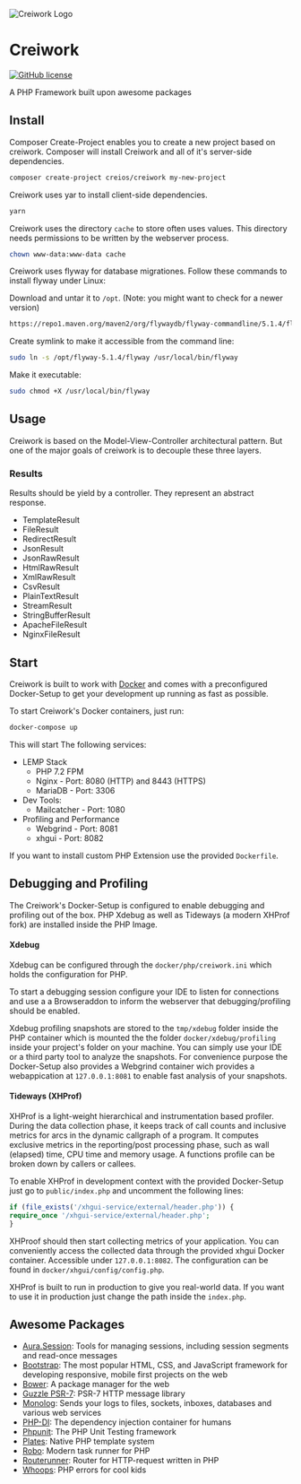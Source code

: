 ![Creiwork Logo](image/creiwork.png?raw=true)

# Creiwork

[![GitHub license](https://img.shields.io/github/license/creios/creiwork.svg)]()

A PHP Framework built upon awesome packages

## Install

Composer Create-Project enables you to create a new project based on creiwork. Composer will install Creiwork and all of it's server-side dependencies.

```sh
composer create-project creios/creiwork my-new-project
```

Creiwork uses yar to install client-side dependencies.

```sh
yarn
```

Creiwork uses the directory ```cache``` to store often uses values. This directory needs permissions to be written by the webserver process. 

```sh
chown www-data:www-data cache 
```

Creiwork uses flyway for database migrationes. Follow these commands to install flyway under Linux:

Download and untar it to ```/opt```. (Note: you might want to check for a newer version)
```sh
https://repo1.maven.org/maven2/org/flywaydb/flyway-commandline/5.1.4/flyway-commandline-5.1.4-linux-x64.tar.gz
```
Create symlink to make it accessible from the command line:
```sh
sudo ln -s /opt/flyway-5.1.4/flyway /usr/local/bin/flyway
```
Make it executable:
```sh
sudo chmod +X /usr/local/bin/flyway
```
## Usage

Creiwork is based on the Model-View-Controller architectural pattern. But one of the major goals of creiwork is to decouple these three layers.

### Results

Results should be yield by a controller. They represent an abstract response.

- TemplateResult
- FileResult
- RedirectResult
- JsonResult
- JsonRawResult
- HtmlRawResult
- XmlRawResult
- CsvResult
- PlainTextResult
- StreamResult
- StringBufferResult
- ApacheFileResult
- NginxFileResult

## Start

Creiwork is built to work with [Docker](https://www.docker.com/what-docker) and comes with a preconfigured Docker-Setup
to get your development up running as fast as possible.

To start Creiwork's Docker containers, just run:

```sh
docker-compose up
```
This will start The following services:
- LEMP Stack
    - PHP 7.2 FPM
    - Nginx - Port: 8080 (HTTP) and 8443 (HTTPS)
    - MariaDB - Port: 3306
- Dev Tools:
    - Mailcatcher - Port: 1080
- Profiling and Performance
    - Webgrind - Port: 8081
    - xhgui - Port: 8082

If you want to install custom PHP Extension use the provided `Dockerfile`.

## Debugging and Profiling

The Creiwork's Docker-Setup is configured to enable debugging and profiling out of the box.
PHP Xdebug as well as Tideways (a modern XHProf fork) are installed inside the PHP Image.

#### Xdebug
Xdebug can be configured through the `docker/php/creiwork.ini` which holds the configuration for PHP.

To start a debugging session configure your IDE to listen for connections and use a a Browseraddon to inform the webserver
that debugging/profiling should be enabled.

Xdebug profiling snapshots are stored to the `tmp/xdebug` folder inside the PHP container which is mounted the the folder
`docker/xdebug/profiling` inside your project's folder on your machine.
You can simply use your IDE or a third party tool to analyze the snapshots.
For convenience purpose the Docker-Setup also provides a Webgrind container wich provides a webappication at `127.0.0.1:8081`
to enable fast analysis of your snapshots.

#### Tideways (XHProf)
XHProf is a light-weight hierarchical and instrumentation based profiler. During the data collection phase, it keeps track of call counts and inclusive metrics for arcs in the dynamic callgraph of a program. It computes exclusive metrics in the reporting/post processing phase, such as wall (elapsed) time, CPU time and memory usage. A functions profile can be broken down by callers or callees.

To enable XHProf in development context with the provided Docker-Setup just go to `public/index.php` and uncomment the following lines:
```php
if (file_exists('/xhgui-service/external/header.php')) {
require_once '/xhgui-service/external/header.php';
}
```
XHProof should then start collecting metrics of your application. You can conveniently access the collected data through the provided xhgui Docker container.
Accessible under `127.0.0.1:8082`.
The configuration can be found in `docker/xhgui/config/config.php`.

XHProf is built to run in production to give you real-world data. If you want to use it in production just change the path
inside the `index.php`.

## Awesome Packages

- [Aura.Session](https://github.com/auraphp/aura.session): Tools for managing sessions, including session segments and read-once messages
- [Bootstrap](https://github.com/twbs/bootstrap): The most popular HTML, CSS, and JavaScript framework for developing responsive, mobile first projects on the web
- [Bower](https://github.com/bower/bower): A package manager for the web
- [Guzzle PSR-7](https://github.com/guzzle/psr7): PSR-7 HTTP message library
- [Monolog](https://github.com/Seldaek/monolog): Sends your logs to files, sockets, inboxes, databases and various web services
- [PHP-DI](https://github.com/PHP-DI/PHP-DI): The dependency injection container for humans
- [Phpunit](https://github.com/sebastianbergmann/phpunit): The PHP Unit Testing framework
- [Plates](https://github.com/thephpleague/plates): Native PHP template system
- [Robo](https://github.com/Codegyre/Robo): Modern task runner for PHP
- [Routerunner](https://github.com/timtegeler/routerunner): Router for HTTP-request written in PHP
- [Whoops](https://github.com/filp/whoops): PHP errors for cool kids
